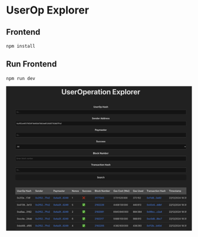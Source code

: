 # UserOp Explorer

## Frontend

```
npm install
```

## Run Frontend

```
npm run dev
```

![alt text](image.png)
